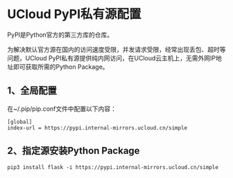 # UCloud PyPI私有源配置

PyPI是Python官方的第三方库的仓库。

为解决默认官方源在国内的访问速度受限，并发请求受限，经常出现丢包、超时等问题，UCloud PyPI私有源提供纯内网访问，在UCloud云主机上，无需外网IP地址即可获取所需的Python Package。

## 1、全局配置
在~/.pip/pip.conf文件中配置以下内容：

``` 
[global]
index-url = https://pypi.internal-mirrors.ucloud.cn/simple
``` 

## 2、指定源安装Python Package

``` 
pip3 install flask -i https://pypi.internal-mirrors.ucloud.cn/simple
``` 
